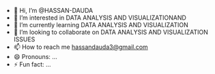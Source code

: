 - 👋 Hi, I’m @HASSAN-DAUDA
- 👀 I’m interested in DATA ANALYSIS AND VISUALIZATIONAND 
- 🌱 I’m currently learning DATA ANALYSIS AND VISUALIZATION
- 💞️ I’m looking to collaborate on DATA ANALYSIS AND VISUALIZATION ISSUES
- 📫 How to reach me hassandauda3@gmail.com
- 😄 Pronouns: ...
- ⚡ Fun fact: ...

<!---
HASSAN-DAUDA/HASSAN-DAUDA is a ✨ special ✨ repository because its `README.md` (this file) appears on your GitHub profile.
You can click the Preview link to take a look at your changes.
--->
